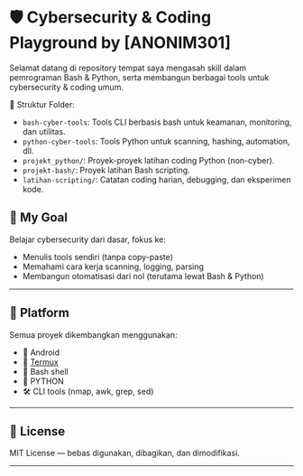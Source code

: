 # 🛡️ Cybersecurity & Coding Playground by [ANONIM301]

Selamat datang di repository tempat saya mengasah skill dalam pemrograman Bash & Python, serta membangun berbagai tools untuk cybersecurity & coding umum.

📂 Struktur Folder:
- `bash-cyber-tools`: Tools CLI berbasis bash untuk keamanan, monitoring, dan utilitas.
- `python-cyber-tools`: Tools Python untuk scanning, hashing, automation, dll.
- `projekt_python/`: Proyek-proyek latihan coding Python (non-cyber).
- `projekt-bash/`: Proyek latihan Bash scripting.
- `latihan-scripting/`: Catatan coding harian, debugging, dan eksperimen kode.

## 🧠 My Goal

Belajar cybersecurity dari dasar, fokus ke:
- Menulis tools sendiri (tanpa copy-paste)
- Memahami cara kerja scanning, logging, parsing
- Membangun otomatisasi dari nol (terutama lewat Bash & Python)

---

## 📱 Platform

Semua proyek dikembangkan menggunakan:
- 📲 Android
- 🧪 [Termux](https://termux.dev)
- 🐚 Bash shell
- 🐍 PYTHON
- 🛠️ CLI tools (nmap, awk, grep, sed)

---

## 🔖 License

MIT License — bebas digunakan, dibagikan, dan dimodifikasi.

---
